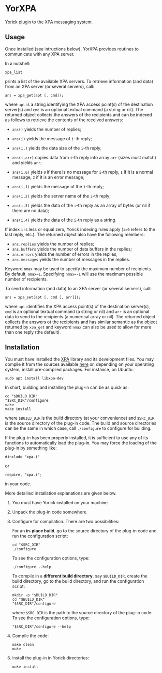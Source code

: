 # YorXPA

[Yorick](http://yorick.github.com/) plugin to the
[XPA](https://github.com/ericmandel/xpa) messaging system.


## Usage

Once installed (see intructions below), YorXPA provides routines to communicate
with any XPA server.

In a nutshell:

```{.c}
xpa_list
```

prints a list of the available XPA servers.  To retrieve information (and data)
from an XPA server (or several servers), call:

```{.c}
ans = xpa_get(apt [, cmd]);
```

where `apt` is a string identifying the XPA access point(s) of the destination
server(s) and `cmd` is an optional textual command (a string or nil).  The
returned object collects the answers of the recipients and can be indexed as
follows to retrieve the contents of the received answers:

- `ans()` yields the number of replies;

- `ans(i)` yields the message of `i`-th reply;

- `ans(i,)` yields the data size of the `i`-th reply;

- `ans(i,arr)` copies data from `i`-th reply into array `arr` (sizes must
  match) and yields `arr`;

- `ans(i,0)` yields `0` if there is no message for `i`-th reply, `1` if it is a
  normal message, `2` if it is an error message;

- `ans(i,1)` yields the message of the `i`-th reply;

- `ans(i,2)` yields the server name of the `i`-th reply;

- `ans(i,3)` yields the data of the `i`-th reply as an array of bytes (or nil
  if there are no data);

- `ans(i,4)` yields the data of the `i`-th reply as a string.

If index `i` is less or equal zero, Yorick indexing rules apply (`i=0` refers
to the last reply, etc.).  The returned object also have the following members:

- `ans.replies` yields the number of replies;
- `ans.buffers` yields the number of data buffers in the replies;
- `ans.errors` yields the number of errors in the replies;
- `ans.messages` yields the number of messages in the replies.

Keyword `nmax` may be used to specify the maximum number of recipients.
By default, `nmax=1`.  Specifying `nmax=-1` will use the maximum possible
number of recipients.

To send information (and data)
to an XPA server (or several servers), call:

```{.c}
ans = xpa_set(apt [, cmd [, arr]]);
```

where `apt` identifies the XPA access point(s) of the destination server(s),
`cmd` is an optional textual command (a string or nil) and `arr` is an optional
data to send to the recipients (a numerical array or nil).  The returned object
collects the answers ot the recipients and has similar semantic as the object
returned by `xpa_get` and keyword `nmax` can also be used to allow for more
than one reply (the default).


## Installation

You must have installed the [XPA](https://github.com/ericmandel/xpa) library
and its development files.  You may compile it from the sources available
[here](https://github.com/ericmandel/xpa/releases) or, depending on your
operating system, install pre-compiled packages.  For instance, on Ubuntu:

```{.sh}
sudo apt install libxpa-dev
```

In short, building and installing the plug-in can be as quick as:

```{.sh}
cd "$BUILD_DIR"
"$SRC_DIR"/configure
make
make install
```

where `$BUILD_DIR` is the build directory (at your convenience) and `$SRC_DIR`
is the source directory of the plug-in code.  The build and source directories
can be the same in which case, call `./configure` to configure for building.

If the plug-in has been properly installed, it is sufficient to use any of its
functions to automatically load the plug-in.  You may force the loading of the
plug-in by something like:

```{.cpp}
#include "xpa.i"
```

or

```{.cpp}
require, "xpa.i";
```

in your code.

More detailled installation explanations are given below.

1. You must have Yorick installed on your machine.

2. Unpack the plug-in code somewhere.

3. Configure for compilation.  There are two possibilities:

   For an **in-place build**, go to the source directory of the plug-in code
   and run the configuration script:

   ```{.sh}
   cd "$SRC_DIR"
   ./configure
   ```

   To see the configuration options, type:

   ```{.sh}
   ./configure --help
   ```

   To compile in a **different build directory**, say `$BUILD_DIR`, create the
   build directory, go to the build directory, and run the configuration
   script:

   ```{.sh}
   mkdir -p "$BUILD_DIR"
   cd "$BUILD_DIR"
   "$SRC_DIR"/configure
   ```
   where `$SRC_DIR` is the path to the source directory of the plug-in code.
   To see the configuration options, type:

   ```{.sh}
   "$SRC_DIR"/configure --help
   ```

4. Compile the code:

   ```{.sh}
   make clean
   make
   ```

5. Install the plug-in in Yorick directories:

   ```{.sh}
   make install
   ```
